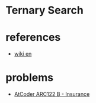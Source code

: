 # Ternary Search 



# references 
- [wiki en](https://en.wikipedia.org/wiki/Ternary_search)



# problems 
- [AtCoder ARC122 B - Insurance](https://atcoder.jp/contests/arc122/tasks/arc122_b)
